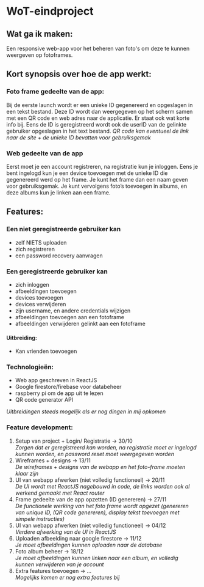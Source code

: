 # WoT-eindproject

## Wat ga ik maken:
Een responsive web-app voor het beheren van foto's om deze te kunnen weergeven op fotoframes.

## Kort synopsis over hoe de app werkt:
### Foto frame gedeelte van de app:
Bij de eerste launch wordt er een unieke ID gegenereerd en opgeslagen in een tekst bestand.
Deze ID wordt dan weergegeven op het scherm samen met een QR code en web adres naar de applicatie. Er staat ook wat korte info bij. Eens de ID is geregistreerd wordt ook de userID van de gelinkte gebruiker opgeslagen in het text bestand.
*QR code kan eventueel de link naar de site + de unieke ID bevatten voor gebruiksgemak*

### Web gedeelte van de app
Eerst moet je een account registreren, na registratie kun je inloggen. Eens je bent ingelogd kun je een device toevoegen met de unieke ID die gegenereerd werd op het frame. Je kunt het frame dan een naam geven voor gebruiksgemak. Je kunt vervolgens foto’s toevoegen in albums, en deze albums kun je linken aan een frame.


## Features:
 
### Een niet geregistreerde gebruiker kan
- zelf NIETS uploaden
- zich registreren
- een password recovery aanvragen
 
### Een geregistreerde gebruiker kan
- zich inloggen
- afbeeldingen toevoegen
- devices toevoegen
- devices verwijderen
- zijn username, en andere credentials wijzigen
- afbeeldingen toevoegen aan een fotoframe
- afbeeldingen verwijderen gelinkt aan een fotoframe
#### Uitbreiding:
- Kan vrienden toevoegen

 
### Technologieën:
- Web app geschreven in ReactJS
- Google firestore/firebase voor databeheer
- raspberry pi om de app uit te lezen
- QR code generator API
 
*Uitbreidingen steeds mogelijk als er nog dingen in mij opkomen*
 
### Feature development:
1) Setup van project + Login/ Registratie -> 30/10  
*Zorgen dat er geregistreerd kan worden, na registratie moet er ingelogd kunnen worden, en password reset moet weergegeven worden*  
2) Wireframes + designs -> 13/11  
*De wireframes + designs van de webapp en het foto-frame moeten klaar zijn*  
3) UI van webapp afwerken (niet volledig functioneel) -> 20/11  
*De UI wordt met ReactJS nagebouwd in code, de links worden ook al werkend gemaakt met React router*  
4) Frame gedeelte van de app opzetten (ID genereren) -> 27/11  
*De functionele werking van het foto frame wordt opgezet (genereren van unique ID, (QR code genereren), display tekst toevoegen met simpele instructies)*  
5) UI van webapp afwerken (niet volledig functioneel) -> 04/12  
*Verdere afwerking van de UI in ReactJS*  
6) Uploaden afbeelding naar google firestore -> 11/12  
*Je moet afbeeldingen kunnen oploaden naar de database*  
7) Foto album beheer -> 18/12  
*Je moet afbeeldingen kunnen linken naar een album, en volledig kunnen verwijderen van je account*  
8) Extra features toevoegen -> ...  
*Mogelijks komen er nog extra features bij*  
